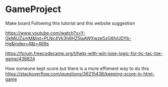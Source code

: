 # GameProject
Make board
Following this tutorial and this website suggestion 

https://www.youtube.com/watch?v=Y-GkMjUZsmM&list=PLNc4Vk3h6HZ5laAWXwze5zG6hiUDYb-Hg&index=4&t=469s

https://forum.freecodecamp.org/t/help-with-win-lose-logic-for-tic-tac-toe-game/438824

How someone kept score but there is a more effienent way to do this https://stackoverflow.com/questions/36215438/keeping-score-in-html-game


